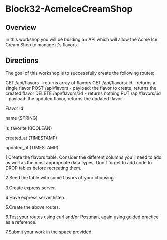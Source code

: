 # Block32-AcmeIceCreamShop
## Overview
In this workshop you will be building an API which will allow the Acme Ice Cream Shop to manage it's flavors.
## Directions
The goal of this workshop is to successfully create the following routes:

GET /api/flavors - returns array of flavors
GET /api/flavors/:id - returns a single flavor
POST /api/flavors - payload: the flavor to create, returns the created flavor
DELETE /api/flavors/:id - returns nothing
PUT /api/flavors/:id - payload: the updated flavor, returns the updated flavor

Flavor
  id

  name (STRING)

  is_favorite (BOOLEAN)

  created_at (TIMESTAMP)

  updated_at (TIMESTAMP)

  1.Create the flavors table. Consider the different columns you'll need to add as well as the most appropriate data types. Don't forget to add code to DROP tables before recreating them. 
  
  2.Seed the table with some flavors of your choosing. 
  
  3.Create express server.
  
  4.Have express server listen. 
  
  5.Create the above routes.
  
  6.Test your routes using curl and/or Postman, again using guided practice as a reference.
  
  7.Submit your work in the space provided. 
